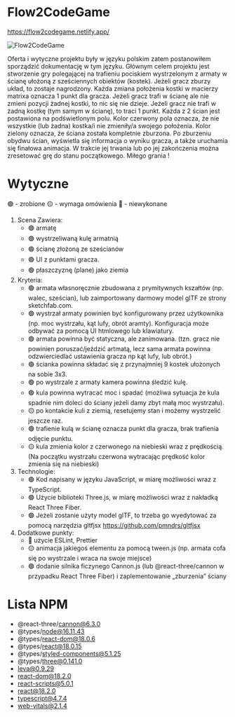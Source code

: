 
# Flow2CodeGame

https://flow2codegame.netlify.app/

![Flow2CodeGame](https://github.com/SzymonGonerko/Game-for-flow2Code/blob/e99e9962a70ce4120275d410f5b63c35403bd7b8/src/screenshot.jpg)

Oferta i wytyczne projektu były w języku polskim zatem postanowiłem sporządzić dokumentację w tym języku. Głównym celem projektu jest stworzenie gry polegającej na trafieniu pociskiem wystrzelonym z armaty w ścianę ułożoną z sześciennych obiektów (kostek). Jeżeli gracz zburzy układ, to zostaje nagrodzony. Każda zmiana położenia kostki w macierzy matrixa oznacza 1 punkt dla gracza. Jeżeli gracz trafi w ścianę ale nie zmieni pozycji żadnej kostki, to nic się nie dzieje. Jeżeli gracz nie trafi w żadną kostkę (tym samym w ścianę), to traci 1 punkt. Każda z 2 ścian jest postawiona na podświetlonym polu. Kolor czerwony pola oznacza, że nie wszystkie (lub żadna) kostka/i nie zmieniły/a swojego położenia. Kolor zielony oznacza, że ściana została kompletnie zburzona. Po zburzeniu obydwu ścian, wyświetla się informacja o wyniku gracza, a także uruchamia się finałowa animacja. W trakcie jej trwania lub po jej zakończenia można zresetować grę do stanu początkowego. Miłego grania !

# Wytyczne

:green_circle: - zrobione
:yellow_circle: - wymaga omówienia
:red_circle: - niewykonane

1. Scena Zawiera:
    - :green_circle: armatę
    - :green_circle: wystrzeliwaną kulę armatnią
    - :green_circle: ścianę złożoną ze sześcianów
    - :green_circle: UI z punktami gracza.
    - :green_circle: płaszczyznę (plane) jako ziemia
2. Kryteria:
    - :green_circle: armata własnoręcznie zbudowana z prymitywnych kszałtów (np. walec, sześcian), lub zaimportowany darmowy model glTF ze strony sketchfab.com.
    - :green_circle: wystrzał armaty powinien być konfigurowany przez użytkownika (np. moc wystrzału, kąt lufy, obrót aramty). Konfiguracja może odbywać za pomocą UI htmlowego lub klawiatury.
    - :green_circle: armata powinna być statyczna, ale zanimowana. (tzn. gracz nie powinien poruszać/jeździć artmatą, lecz sama armata powinna odzwierciedlać ustawienia gracza np kąt lufy, lub obrót.)
    - :green_circle: ścianka powinna składać się z przynajmniej 9 kostek ułożonych na sobie 3x3.
    - :green_circle: po wystrzale z armaty kamera powinna śledzić kulę.
    - :green_circle: kula powinna wytracać moc i spadać (możliwa sytuacja że kula spadnie nim doleci do ściany jeżeli damy zbyt małą moc wystrzału).
    - :yellow_circle: po kontakcie kuli z ziemią, resetujemy stan i możemy wystrzelić jeszcze raz.
    - :green_circle: trafienie kulą w ścianę oznacza punkt dla gracza, brak trafienia odjęcie punktu.
    - :yellow_circle: kula zmienia kolor z czerwonego na niebieski wraz z prędkością. (Na początku wystrzału czerwona wytracając prędkość kolor zmienia się na niebieski)
3. Technologie:
    - :green_circle: Kod napisany w języku JavaScript, w miarę możliwości wraz z TypeScript.
    - :green_circle: Użycie biblioteki Three.js, w miarę możliwości wraz z nakładką React Three Fiber.
    - :green_circle: Jeżeli zostanie użyty model glTF, to trzeba go wyedytować za pomocą narzędzia gltfjsx https://github.com/pmndrs/gltfjsx
4. Dodatkowe punkty:
    - :red_circle: użycie ESLint, Prettier
    - :yellow_circle: animacja jakiegoś elementu za pomocą tween.js (np. armata cofa się po wystrzale i wraca na swoje miejsce)
    - :green_circle: dodanie silnika ficzynego Cannon.js (lub @react-three/cannon w przypadku React Three Fiber) i zaplementowanie „zburzenia” ściany


# Lista NPM

 - @react-three/cannon@6.3.0
 - @types/node@16.11.43
 - @types/react-dom@18.0.6
 - @types/react@18.0.15
 - @types/styled-components@5.1.25
 - @types/three@0.141.0
 - leva@0.9.29
 - react-dom@18.2.0
 - react-scripts@5.0.1
 - react@18.2.0
 - typescript@4.7.4
 - web-vitals@2.1.4